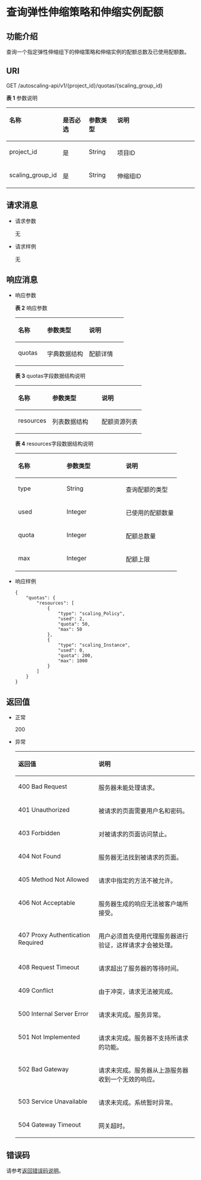 # 查询弹性伸缩策略和伸缩实例配额<a name="ZH-CN_TOPIC_0043063020"></a>

## 功能介绍<a name="section59572368"></a>

查询一个指定弹性伸缩组下的伸缩策略和伸缩实例的配额总数及已使用配额数。

## URI<a name="section66389266"></a>

GET /autoscaling-api/v1/\{project\_id\}/quotas/\{scaling\_group\_id\}

**表 1**  参数说明

<a name="table43451153111642"></a>
<table><thead align="left"><tr id="row37743918111642"><th class="cellrowborder" valign="top" width="23.31%" id="mcps1.2.5.1.1"><p id="p37358531111642"><a name="p37358531111642"></a><a name="p37358531111642"></a>名称</p>
</th>
<th class="cellrowborder" valign="top" width="14.66%" id="mcps1.2.5.1.2"><p id="p6142156111642"><a name="p6142156111642"></a><a name="p6142156111642"></a>是否必选</p>
</th>
<th class="cellrowborder" valign="top" width="15.409999999999998%" id="mcps1.2.5.1.3"><p id="p27752626111642"><a name="p27752626111642"></a><a name="p27752626111642"></a>参数类型</p>
</th>
<th class="cellrowborder" valign="top" width="46.62%" id="mcps1.2.5.1.4"><p id="p33370204111642"><a name="p33370204111642"></a><a name="p33370204111642"></a>说明</p>
</th>
</tr>
</thead>
<tbody><tr id="row18631986111642"><td class="cellrowborder" valign="top" width="23.31%" headers="mcps1.2.5.1.1 "><p id="p32795934111642"><a name="p32795934111642"></a><a name="p32795934111642"></a>project_id</p>
</td>
<td class="cellrowborder" valign="top" width="14.66%" headers="mcps1.2.5.1.2 "><p id="p39224965111642"><a name="p39224965111642"></a><a name="p39224965111642"></a>是</p>
</td>
<td class="cellrowborder" valign="top" width="15.409999999999998%" headers="mcps1.2.5.1.3 "><p id="p23105617111642"><a name="p23105617111642"></a><a name="p23105617111642"></a>String</p>
</td>
<td class="cellrowborder" valign="top" width="46.62%" headers="mcps1.2.5.1.4 "><p id="p36520930"><a name="p36520930"></a><a name="p36520930"></a>项目ID</p>
</td>
</tr>
<tr id="row40360840111714"><td class="cellrowborder" valign="top" width="23.31%" headers="mcps1.2.5.1.1 "><p id="p48002636111714"><a name="p48002636111714"></a><a name="p48002636111714"></a>scaling_group_id</p>
</td>
<td class="cellrowborder" valign="top" width="14.66%" headers="mcps1.2.5.1.2 "><p id="p63008308111714"><a name="p63008308111714"></a><a name="p63008308111714"></a>是</p>
</td>
<td class="cellrowborder" valign="top" width="15.409999999999998%" headers="mcps1.2.5.1.3 "><p id="p3399337111714"><a name="p3399337111714"></a><a name="p3399337111714"></a>String</p>
</td>
<td class="cellrowborder" valign="top" width="46.62%" headers="mcps1.2.5.1.4 "><p id="p6910866111714"><a name="p6910866111714"></a><a name="p6910866111714"></a>伸缩组ID</p>
</td>
</tr>
</tbody>
</table>

## 请求消息<a name="section60632485"></a>

-   请求参数

    无

-   请求样例

    无


## 响应消息<a name="section8821459"></a>

-   响应参数

    **表 2**  响应参数

    <a name="table51227795"></a>
    <table><thead align="left"><tr id="row28165387"><th class="cellrowborder" valign="top" width="26.732673267326735%" id="mcps1.2.4.1.1"><p id="p66803900"><a name="p66803900"></a><a name="p66803900"></a>名称</p>
    </th>
    <th class="cellrowborder" valign="top" width="38.613861386138616%" id="mcps1.2.4.1.2"><p id="p42406858"><a name="p42406858"></a><a name="p42406858"></a>参数类型</p>
    </th>
    <th class="cellrowborder" valign="top" width="34.65346534653465%" id="mcps1.2.4.1.3"><p id="p12403484"><a name="p12403484"></a><a name="p12403484"></a>说明</p>
    </th>
    </tr>
    </thead>
    <tbody><tr id="row65158171"><td class="cellrowborder" valign="top" width="26.732673267326735%" headers="mcps1.2.4.1.1 "><p id="p43320494"><a name="p43320494"></a><a name="p43320494"></a>quotas</p>
    </td>
    <td class="cellrowborder" valign="top" width="38.613861386138616%" headers="mcps1.2.4.1.2 "><p id="p19299134"><a name="p19299134"></a><a name="p19299134"></a>字典数据结构</p>
    </td>
    <td class="cellrowborder" valign="top" width="34.65346534653465%" headers="mcps1.2.4.1.3 "><p id="p19726002"><a name="p19726002"></a><a name="p19726002"></a>配额详情</p>
    </td>
    </tr>
    </tbody>
    </table>

    **表 3**  quotas字段数据结构说明

    <a name="table38082817101238"></a>
    <table><thead align="left"><tr id="row15394684101238"><th class="cellrowborder" valign="top" width="27%" id="mcps1.2.4.1.1"><p id="p14228182101238"><a name="p14228182101238"></a><a name="p14228182101238"></a>名称</p>
    </th>
    <th class="cellrowborder" valign="top" width="39%" id="mcps1.2.4.1.2"><p id="p11632094101238"><a name="p11632094101238"></a><a name="p11632094101238"></a>参数类型</p>
    </th>
    <th class="cellrowborder" valign="top" width="34%" id="mcps1.2.4.1.3"><p id="p2675571101238"><a name="p2675571101238"></a><a name="p2675571101238"></a>说明</p>
    </th>
    </tr>
    </thead>
    <tbody><tr id="row52155966101238"><td class="cellrowborder" valign="top" width="27%" headers="mcps1.2.4.1.1 "><p id="p39009890101238"><a name="p39009890101238"></a><a name="p39009890101238"></a>resources</p>
    </td>
    <td class="cellrowborder" valign="top" width="39%" headers="mcps1.2.4.1.2 "><p id="p51160430101238"><a name="p51160430101238"></a><a name="p51160430101238"></a>列表数据结构</p>
    </td>
    <td class="cellrowborder" valign="top" width="34%" headers="mcps1.2.4.1.3 "><p id="p50354170101238"><a name="p50354170101238"></a><a name="p50354170101238"></a>配额资源列表</p>
    </td>
    </tr>
    </tbody>
    </table>

    **表 4**  resources字段数据结构说明

    <a name="table49912400111831"></a>
    <table><thead align="left"><tr id="zh-cn_topic_0023629325_row47328638"><th class="cellrowborder" valign="top" width="29.95%" id="mcps1.2.4.1.1"><p id="zh-cn_topic_0023629325_p8414476"><a name="zh-cn_topic_0023629325_p8414476"></a><a name="zh-cn_topic_0023629325_p8414476"></a>名称</p>
    </th>
    <th class="cellrowborder" valign="top" width="36.720000000000006%" id="mcps1.2.4.1.2"><p id="zh-cn_topic_0023629325_p10483995"><a name="zh-cn_topic_0023629325_p10483995"></a><a name="zh-cn_topic_0023629325_p10483995"></a>参数类型</p>
    </th>
    <th class="cellrowborder" valign="top" width="33.33%" id="mcps1.2.4.1.3"><p id="zh-cn_topic_0023629325_p43897299"><a name="zh-cn_topic_0023629325_p43897299"></a><a name="zh-cn_topic_0023629325_p43897299"></a>说明</p>
    </th>
    </tr>
    </thead>
    <tbody><tr id="zh-cn_topic_0023629325_row66020315"><td class="cellrowborder" valign="top" width="29.95%" headers="mcps1.2.4.1.1 "><p id="zh-cn_topic_0023629325_p46045275"><a name="zh-cn_topic_0023629325_p46045275"></a><a name="zh-cn_topic_0023629325_p46045275"></a>type</p>
    </td>
    <td class="cellrowborder" valign="top" width="36.720000000000006%" headers="mcps1.2.4.1.2 "><p id="zh-cn_topic_0023629325_p38679804"><a name="zh-cn_topic_0023629325_p38679804"></a><a name="zh-cn_topic_0023629325_p38679804"></a>String</p>
    </td>
    <td class="cellrowborder" valign="top" width="33.33%" headers="mcps1.2.4.1.3 "><p id="zh-cn_topic_0023629325_p46056421"><a name="zh-cn_topic_0023629325_p46056421"></a><a name="zh-cn_topic_0023629325_p46056421"></a>查询配额的类型</p>
    </td>
    </tr>
    <tr id="zh-cn_topic_0023629325_row11854613"><td class="cellrowborder" valign="top" width="29.95%" headers="mcps1.2.4.1.1 "><p id="zh-cn_topic_0023629325_p20699582"><a name="zh-cn_topic_0023629325_p20699582"></a><a name="zh-cn_topic_0023629325_p20699582"></a>used</p>
    </td>
    <td class="cellrowborder" valign="top" width="36.720000000000006%" headers="mcps1.2.4.1.2 "><p id="zh-cn_topic_0023629325_p66053444"><a name="zh-cn_topic_0023629325_p66053444"></a><a name="zh-cn_topic_0023629325_p66053444"></a>Integer</p>
    </td>
    <td class="cellrowborder" valign="top" width="33.33%" headers="mcps1.2.4.1.3 "><p id="zh-cn_topic_0023629325_p48728718"><a name="zh-cn_topic_0023629325_p48728718"></a><a name="zh-cn_topic_0023629325_p48728718"></a>已使用的配额数量</p>
    </td>
    </tr>
    <tr id="zh-cn_topic_0023629325_row35905280"><td class="cellrowborder" valign="top" width="29.95%" headers="mcps1.2.4.1.1 "><p id="zh-cn_topic_0023629325_p22646572"><a name="zh-cn_topic_0023629325_p22646572"></a><a name="zh-cn_topic_0023629325_p22646572"></a>quota</p>
    </td>
    <td class="cellrowborder" valign="top" width="36.720000000000006%" headers="mcps1.2.4.1.2 "><p id="zh-cn_topic_0023629325_p22433040"><a name="zh-cn_topic_0023629325_p22433040"></a><a name="zh-cn_topic_0023629325_p22433040"></a>Integer</p>
    </td>
    <td class="cellrowborder" valign="top" width="33.33%" headers="mcps1.2.4.1.3 "><p id="zh-cn_topic_0023629325_p5136981"><a name="zh-cn_topic_0023629325_p5136981"></a><a name="zh-cn_topic_0023629325_p5136981"></a>配额总数量</p>
    </td>
    </tr>
    <tr id="rc59af1fd68aa4416b9beae4ef5bea63b"><td class="cellrowborder" valign="top" width="29.95%" headers="mcps1.2.4.1.1 "><p id="a4b11e2ed89834661854fd6e10eac1f73"><a name="a4b11e2ed89834661854fd6e10eac1f73"></a><a name="a4b11e2ed89834661854fd6e10eac1f73"></a>max</p>
    </td>
    <td class="cellrowborder" valign="top" width="36.720000000000006%" headers="mcps1.2.4.1.2 "><p id="a985ead989bff412eb0ef2b671f52ad6c"><a name="a985ead989bff412eb0ef2b671f52ad6c"></a><a name="a985ead989bff412eb0ef2b671f52ad6c"></a>Integer</p>
    </td>
    <td class="cellrowborder" valign="top" width="33.33%" headers="mcps1.2.4.1.3 "><p id="a2c7c700dec33419dae168096457fb307"><a name="a2c7c700dec33419dae168096457fb307"></a><a name="a2c7c700dec33419dae168096457fb307"></a>配额上限</p>
    </td>
    </tr>
    </tbody>
    </table>


-   响应样例

    ```
    {
        "quotas": {
            "resources": [
                {
                    "type": "scaling_Policy",
                    "used": 2,
                    "quota": 50,
                    "max": 50
                },
                {
                    "type": "scaling_Instance",
                    "used": 0,
                    "quota": 200,
                    "max": 1000
                }
            ]
        }
    }
    ```


## 返回值<a name="section12284267"></a>

-   正常

    200

-   异常

    <a name="table50448354"></a>
    <table><thead align="left"><tr id="row29530116"><th class="cellrowborder" valign="top" width="44.74%" id="mcps1.1.3.1.1"><p id="p43129175"><a name="p43129175"></a><a name="p43129175"></a>返回值</p>
    </th>
    <th class="cellrowborder" valign="top" width="55.26%" id="mcps1.1.3.1.2"><p id="p3802258"><a name="p3802258"></a><a name="p3802258"></a>说明</p>
    </th>
    </tr>
    </thead>
    <tbody><tr id="row39547486"><td class="cellrowborder" valign="top" width="44.74%" headers="mcps1.1.3.1.1 "><p id="p49229794"><a name="p49229794"></a><a name="p49229794"></a>400 Bad Request</p>
    </td>
    <td class="cellrowborder" valign="top" width="55.26%" headers="mcps1.1.3.1.2 "><p id="p28190407"><a name="p28190407"></a><a name="p28190407"></a>服务器未能处理请求。</p>
    </td>
    </tr>
    <tr id="row52387077"><td class="cellrowborder" valign="top" width="44.74%" headers="mcps1.1.3.1.1 "><p id="p15494878"><a name="p15494878"></a><a name="p15494878"></a>401 Unauthorized</p>
    </td>
    <td class="cellrowborder" valign="top" width="55.26%" headers="mcps1.1.3.1.2 "><p id="p47125611"><a name="p47125611"></a><a name="p47125611"></a>被请求的页面需要用户名和密码。</p>
    </td>
    </tr>
    <tr id="row21477321"><td class="cellrowborder" valign="top" width="44.74%" headers="mcps1.1.3.1.1 "><p id="p61941440"><a name="p61941440"></a><a name="p61941440"></a>403 Forbidden</p>
    </td>
    <td class="cellrowborder" valign="top" width="55.26%" headers="mcps1.1.3.1.2 "><p id="p51200735"><a name="p51200735"></a><a name="p51200735"></a>对被请求的页面访问禁止。</p>
    </td>
    </tr>
    <tr id="row58153438"><td class="cellrowborder" valign="top" width="44.74%" headers="mcps1.1.3.1.1 "><p id="p12808013"><a name="p12808013"></a><a name="p12808013"></a>404 Not Found</p>
    </td>
    <td class="cellrowborder" valign="top" width="55.26%" headers="mcps1.1.3.1.2 "><p id="p30816121"><a name="p30816121"></a><a name="p30816121"></a>服务器无法找到被请求的页面。</p>
    </td>
    </tr>
    <tr id="row8909633"><td class="cellrowborder" valign="top" width="44.74%" headers="mcps1.1.3.1.1 "><p id="p50591634"><a name="p50591634"></a><a name="p50591634"></a>405 Method Not Allowed</p>
    </td>
    <td class="cellrowborder" valign="top" width="55.26%" headers="mcps1.1.3.1.2 "><p id="p4281684"><a name="p4281684"></a><a name="p4281684"></a>请求中指定的方法不被允许。</p>
    </td>
    </tr>
    <tr id="row38535158"><td class="cellrowborder" valign="top" width="44.74%" headers="mcps1.1.3.1.1 "><p id="p34340132"><a name="p34340132"></a><a name="p34340132"></a>406 Not Acceptable</p>
    </td>
    <td class="cellrowborder" valign="top" width="55.26%" headers="mcps1.1.3.1.2 "><p id="p30087318"><a name="p30087318"></a><a name="p30087318"></a>服务器生成的响应无法被客户端所接受。</p>
    </td>
    </tr>
    <tr id="row2350413"><td class="cellrowborder" valign="top" width="44.74%" headers="mcps1.1.3.1.1 "><p id="p56165728"><a name="p56165728"></a><a name="p56165728"></a>407 Proxy Authentication Required</p>
    </td>
    <td class="cellrowborder" valign="top" width="55.26%" headers="mcps1.1.3.1.2 "><p id="p53130157"><a name="p53130157"></a><a name="p53130157"></a>用户必须首先使用代理服务器进行验证，这样请求才会被处理。</p>
    </td>
    </tr>
    <tr id="row8409368"><td class="cellrowborder" valign="top" width="44.74%" headers="mcps1.1.3.1.1 "><p id="p10070188"><a name="p10070188"></a><a name="p10070188"></a>408 Request Timeout</p>
    </td>
    <td class="cellrowborder" valign="top" width="55.26%" headers="mcps1.1.3.1.2 "><p id="p10378893"><a name="p10378893"></a><a name="p10378893"></a>请求超出了服务器的等待时间。</p>
    </td>
    </tr>
    <tr id="row26301173"><td class="cellrowborder" valign="top" width="44.74%" headers="mcps1.1.3.1.1 "><p id="p50020275"><a name="p50020275"></a><a name="p50020275"></a>409 Conflict</p>
    </td>
    <td class="cellrowborder" valign="top" width="55.26%" headers="mcps1.1.3.1.2 "><p id="p25110514"><a name="p25110514"></a><a name="p25110514"></a>由于冲突，请求无法被完成。</p>
    </td>
    </tr>
    <tr id="row24668042"><td class="cellrowborder" valign="top" width="44.74%" headers="mcps1.1.3.1.1 "><p id="p51954348"><a name="p51954348"></a><a name="p51954348"></a>500 Internal Server Error</p>
    </td>
    <td class="cellrowborder" valign="top" width="55.26%" headers="mcps1.1.3.1.2 "><p id="p47552675"><a name="p47552675"></a><a name="p47552675"></a>请求未完成。服务异常。</p>
    </td>
    </tr>
    <tr id="row25320898"><td class="cellrowborder" valign="top" width="44.74%" headers="mcps1.1.3.1.1 "><p id="p37726867"><a name="p37726867"></a><a name="p37726867"></a>501 Not Implemented</p>
    </td>
    <td class="cellrowborder" valign="top" width="55.26%" headers="mcps1.1.3.1.2 "><p id="p35977388"><a name="p35977388"></a><a name="p35977388"></a>请求未完成。服务器不支持所请求的功能。</p>
    </td>
    </tr>
    <tr id="row55361044"><td class="cellrowborder" valign="top" width="44.74%" headers="mcps1.1.3.1.1 "><p id="p55059565"><a name="p55059565"></a><a name="p55059565"></a>502 Bad Gateway</p>
    </td>
    <td class="cellrowborder" valign="top" width="55.26%" headers="mcps1.1.3.1.2 "><p id="p30639779"><a name="p30639779"></a><a name="p30639779"></a>请求未完成。服务器从上游服务器收到一个无效的响应。</p>
    </td>
    </tr>
    <tr id="row7322556"><td class="cellrowborder" valign="top" width="44.74%" headers="mcps1.1.3.1.1 "><p id="p56256135"><a name="p56256135"></a><a name="p56256135"></a>503 Service Unavailable</p>
    </td>
    <td class="cellrowborder" valign="top" width="55.26%" headers="mcps1.1.3.1.2 "><p id="p60453091"><a name="p60453091"></a><a name="p60453091"></a>请求未完成。系统暂时异常。</p>
    </td>
    </tr>
    <tr id="row7206911"><td class="cellrowborder" valign="top" width="44.74%" headers="mcps1.1.3.1.1 "><p id="p46888886"><a name="p46888886"></a><a name="p46888886"></a>504 Gateway Timeout</p>
    </td>
    <td class="cellrowborder" valign="top" width="55.26%" headers="mcps1.1.3.1.2 "><p id="p39903442"><a name="p39903442"></a><a name="p39903442"></a>网关超时。</p>
    </td>
    </tr>
    </tbody>
    </table>


## 错误码<a name="section17669131616110"></a>

请参考[返回错误码说明](返回错误码说明.md)。


